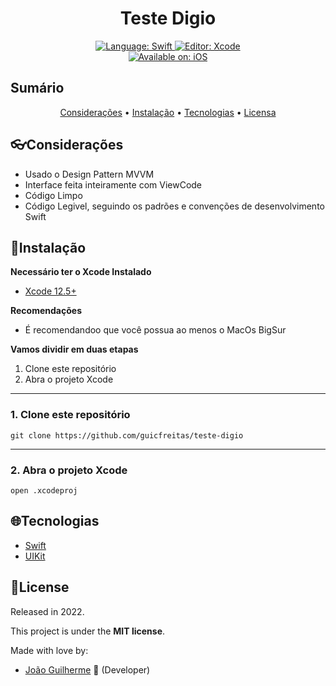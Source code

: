 <h1 align="center">
    Teste Digio
</h1>

<div>
    <p align="center">
      <a href="#">
          <img src="https://img.shields.io/static/v1?label=Language&message=Swift&color=F05138&style=for-the-badge&logo=Swift" alt="Language: Swift">
      </a>
      <a href="#">
          <img src="https://img.shields.io/static/v1?label=Editor&message=Xcode&color=147EFB&style=for-the-badge&logo=Xcode" alt="Editor: Xcode">
      </a>
      <br/>
      <a href="#">
          <img src="https://img.shields.io/static/v1?label=Available%20on&message=iOS&color=000000&style=for-the-badge&logo=Apple" alt="Available on: iOS">
      </a>
    </p>
</div>

## Sumário

<p align="center">
 <a href="#revised-concepts">Considerações</a> • 
 <a href="#installation">Instalação</a> • 
 <a href="#technologies">Tecnologias</a> • 
 <a href="#license">Licensa</a>
</p>

## 👓Considerações

- Usado o Design Pattern MVVM 
- Interface feita inteiramente com ViewCode
- Código Limpo
- Código Legivel, seguindo os padrões e convenções de desenvolvimento Swift

## 📕Instalação

**Necessário ter o Xcode Instalado**
- [Xcode 12.5+](https://developer.apple.com/xcode/)

**Recomendações**
-   É recomendandoo que você possua ao menos o MacOs BigSur

**Vamos dividir em duas etapas**
1. Clone este repositório
2. Abra o projeto Xcode
  ---
### 1. Clone este repositório
```
git clone https://github.com/guicfreitas/teste-digio
```
---
### 2. Abra o projeto Xcode
```
open .xcodeproj
```

## 🌐Tecnologias

- [Swift](https://www.apple.com/br/swift/)
- [UIKit](https://developer.apple.com/documentation/uikit/)

## 📝License

Released in 2022.

This project is under the <b>MIT license</b>.

Made with love by:
  - [João Guilherme](https://github.com/guicfreitas) 👾 (Developer)
